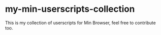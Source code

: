 # my-min-userscripts-collection
This is my collection of userscripts for Min Browser, feel free to contribute too.
